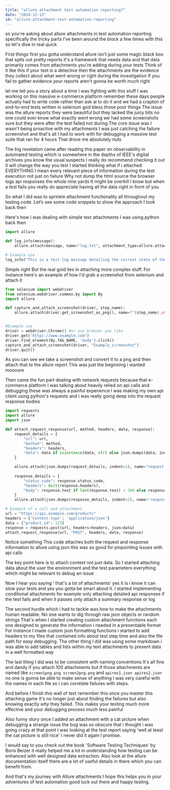 ```yaml
---
title: "allure attachment test automation reporting?"
date: "2024-12-13"
id: "allure-attachment-test-automation-reporting"
---
```


 so you're asking about allure attachments in test automation reporting specifically the tricky parts I've been around the block a few times with this so let's dive in real quick

First things first you gotta understand allure isn't just some magic black box that spits out pretty reports it's a framework that needs data and that data primarily comes from attachments you're adding during your tests Think of it like this if your test is a detective then the attachments are the evidence they collect about what went wrong or right during the investigation If you fail to gather evidence your reports aren't gonna be worth much right

let me tell you a story about a time I was fighting with this stuff I was working on this massive e-commerce platform remember these days people actually had to write code rather than ask ai to do it and we had a crapton of end-to-end tests written in selenium god bless those poor things The issue was the allure reports they were beautiful but they lacked the juicy bits no one could ever know what exactly went wrong we had some screenshots sure but they were after the test failed not during The core issue was I wasn't being proactive with my attachments I was just catching the failure screenshot and that's all I had to work with for debugging a massive test suite that ran for 4 hours That drove me absolutely nuts

The big revelation came after reading this paper on observability in automated testing which is somewhere in the depths of IEEE's digital archives you know the usual suspects I really do recommend checking it out it will change the way you test I started thinking what if i attached EVERYTHING I mean every relevant piece of information during the test execution not just on failure Why not dump the html source the browser logs api responses the whole nine yards It might be overkill I know but when a test fails you really do appreciate having all the data right in front of you

So what I did was to sprinkle attachment functionality all throughout my testing code. Let’s see some code snippets to show the approach I took back then

Here's how i was dealing with simple text attachments I was using python back then

```python
import allure

def log_info(message):
    allure.attach(message, name="log.txt", attachment_type=allure.attachment_type.TEXT)

# Example use
log_info("This is a test log message detailing the current state of the application")
```

Simple right But the real gold lies in attaching more complex stuff. For instance here's an example of how I'd grab a screenshot from selenium and attach it

```python
from selenium import webdriver
from selenium.webdriver.common.by import By
import allure

def capture_and_attach_screenshot(driver, step_name):
    allure.attach(driver.get_screenshot_as_png(), name=f"{step_name}.png", attachment_type=allure.attachment_type.PNG)


#Example use
driver = webdriver.Chrome() #or any browser you like
driver.get("https://www.example.com")
driver.find_element(By.TAG_NAME, 'body').click()
capture_and_attach_screenshot(driver, "Example_screenshot")
driver.quit()

```

As you can see we take a screenshot and convert it to a png and then attach that to the allure report This was just the beginning i wanted moooore

Then came the fun part dealing with network requests because that e-commerce platform I was talking about heavily relied on api calls and debugging these was always a painful experience I was making my own api client using python's requests and i was really going deep into the request response bodies

```python
import requests
import allure
import json

def attach_request_response(url, method, headers, data, response):
    request_details = {
        "url": url,
        "method": method,
        "headers": headers,
        "data": data if isinstance(data, str) else json.dumps(data, indent=2)
    }

    allure.attach(json.dumps(request_details, indent=2), name="request.json", attachment_type=allure.attachment_type.JSON)
    
    response_details = {
        "status_code": response.status_code,
        "headers": dict(response.headers),
        "body": response.text if len(response.text) < 300 else response.text[0:299] + " ..."
    }
    allure.attach(json.dumps(response_details, indent=2), name="response.json", attachment_type=allure.attachment_type.JSON)

# Example of a call and attachment
url = "https://api.example.com/products"
headers = {'Content-type': 'application/json'}
data = {"product_id": 123}
response = requests.post(url, headers=headers, json=data)
attach_request_response(url, "POST", headers, data, response)
```

Notice something This code attaches both the request and response information to allure using json this was so good for pinpointing issues with api calls

The key point here is to attach context not just data. So I started attaching data about the user the environment and the test parameters everything which might be relevant to debug an issue

Now I hear you saying ‘ that's a lot of attachments’ yes it is i know it can slow your tests and yes you gotta be smart about it. I started implementing conditional attachments for example only attaching detailed api responses if the test fails and when it passes only attach a summary response or log

The second hurdle which i had to tackle was how to make the attachments human readable. No one wants to dig through raw json objects or random strings That's when I started creating custom attachment functions each one designed to generate the information i needed in a presentable format For instance I made custom json formatting functions i started to add headers to my files that contained info about test step time and also the file path for easy debugging. The other thing I did was using some markdown i was able to add tables and lists within my text attachments to present data in a well formatted way

The last thing I did was to be consistent with naming conventions It's all fine and dandy if you attach 100 attachments but if those attachments are named like `screen1png.png screen2png.png` and `apires1.json apires2.json` no one is gonna be able to make sense of anything I was very careful with the names in each file so i can correlate failures with steps.

And before I finish this wall of text remember this once you master this attaching game it's no longer just about finding the failures but also knowing exactly *why* they failed. This makes your testing much more effective and your debugging process much less painful

Also funny story once I added an attachment with a cat picture when debugging a strange issue the bug was so obscure that i thought i was going crazy at that point I was looking at the test report saying 'well at least the cat picture is still nice' I never did it again I promise.

I would say to you check out the book 'Software Testing Techniques' by Boris Beizer it really helped me a lot in understanding how testing can be enhanced with well designed data extraction. Also look at the allure documentation itself there are a lot of useful details in there which you can benefit from.

And that's my journey with Allure attachments I hope this helps you in your adventures of test automation good luck out there and happy testing.
